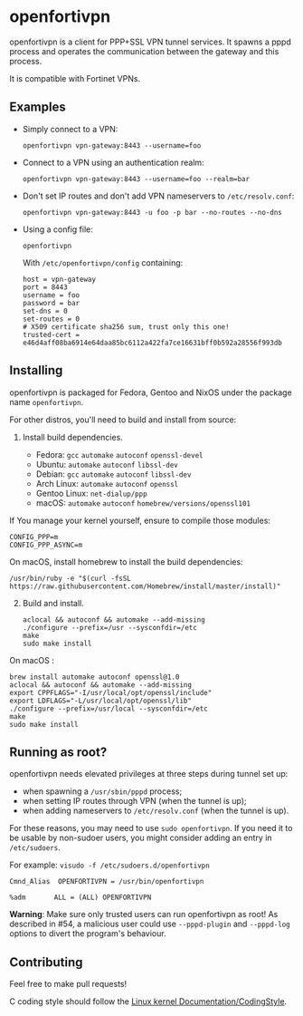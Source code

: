 openfortivpn
============

openfortivpn is a client for PPP+SSL VPN tunnel services. It spawns a pppd
process and operates the communication between the gateway and this process.

It is compatible with Fortinet VPNs.

Examples
--------

* Simply connect to a VPN:

  ```
  openfortivpn vpn-gateway:8443 --username=foo
  ```

* Connect to a VPN using an authentication realm:

  ```
  openfortivpn vpn-gateway:8443 --username=foo --realm=bar
  ```

* Don't set IP routes and don't add VPN nameservers to `/etc/resolv.conf`:

  ```
  openfortivpn vpn-gateway:8443 -u foo -p bar --no-routes --no-dns
  ```

* Using a config file:

  ```
  openfortivpn
  ```

  With `/etc/openfortivpn/config` containing:

  ```
  host = vpn-gateway
  port = 8443
  username = foo
  password = bar
  set-dns = 0
  set-routes = 0
  # X509 certificate sha256 sum, trust only this one!
  trusted-cert = e46d4aff08ba6914e64daa85bc6112a422fa7ce16631bff0b592a28556f993db
  ```

Installing
----------

openfortivpn is packaged for Fedora, Gentoo and NixOS under the package name
`openfortivpn`.

For other distros, you'll need to build and install from source:

1.  Install build dependencies.

    * Fedora: `gcc` `automake` `autoconf` `openssl-devel`
    * Ubuntu: `automake` `autoconf` `libssl-dev`
    * Debian: `gcc` `automake` `autoconf` `libssl-dev`
    * Arch Linux: `automake` `autoconf` `openssl`
    * Gentoo Linux: `net-dialup/ppp`
    * macOS: `automake` `autoconf` `homebrew/versions/openssl101`

  If You manage your kernel yourself, ensure to compile those modules:

  ```
  CONFIG_PPP=m
  CONFIG_PPP_ASYNC=m
  ```

  On macOS, install homebrew to install the build dependencies:
  ```
  /usr/bin/ruby -e "$(curl -fsSL https://raw.githubusercontent.com/Homebrew/install/master/install)"
  ```

2.  Build and install.

    ```
    aclocal && autoconf && automake --add-missing
    ./configure --prefix=/usr --sysconfdir=/etc
    make
    sudo make install
    ```

  On macOS :
  ```
  brew install automake autoconf openssl@1.0
  aclocal && autoconf && automake --add-missing
  export CPPFLAGS="-I/usr/local/opt/openssl/include"
  export LDFLAGS="-L/usr/local/opt/openssl/lib"
  ./configure --prefix=/usr/local --sysconfdir=/etc
  make
  sudo make install
  ```

Running as root?
----------------

openfortivpn needs elevated privileges at three steps during tunnel set up:

* when spawning a `/usr/sbin/pppd` process;
* when setting IP routes through VPN (when the tunnel is up);
* when adding nameservers to `/etc/resolv.conf` (when the tunnel is up).

For these reasons, you may need to use `sudo openfortivpn`. If you need it to
be usable by non-sudoer users, you might consider adding an entry in
`/etc/sudoers`.

For example:
`visudo -f /etc/sudoers.d/openfortivpn`
```
Cmnd_Alias  OPENFORTIVPN = /usr/bin/openfortivpn

%adm       ALL = (ALL) OPENFORTIVPN
```

**Warning**: Make sure only trusted users can run openfortivpn as root! As
described in #54, a malicious user could use `--pppd-plugin` and `--pppd-log`
options to divert the program's behaviour.

Contributing
------------

Feel free to make pull requests!

C coding style should follow the [Linux kernel Documentation/CodingStyle](http://git.kernel.org/cgit/linux/kernel/git/torvalds/linux.git/tree/Documentation/process/coding-style.rst?id=refs/heads/master).
